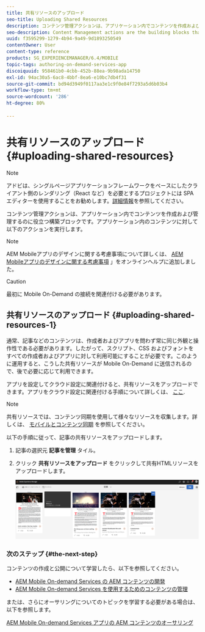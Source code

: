 ```yaml
---
title: 共有リソースのアップロード
seo-title: Uploading Shared Resources
description: コンテンツ管理アクションは、アプリケーション内でコンテンツを作成および管理するのに役立つ構築ブロックです。このページでは、共有リソースのアップロードについて説明します。
seo-description: Content Management actions are the building blocks that help to create and manage content within an application. Follow this page to learn about uploading shared resources.
uuid: f3595299-1279-4b94-9a49-9d1893250549
contentOwner: User
content-type: reference
products: SG_EXPERIENCEMANAGER/6.4/MOBILE
topic-tags: authoring-on-demand-services-app
discoiquuid: 958461b0-4cbb-452b-88ea-9b98ada14750
exl-id: 94ac30a5-6ac8-4bbf-8ea6-e10bc7db4f31
source-git-commit: bd94d3949f0117aa3e1c9f0e84f7293a5d6b03b4
workflow-type: tm+mt
source-wordcount: '286'
ht-degree: 80%

---
```


# 共有リソースのアップロード {#uploading-shared-resources}

>[!NOTE]
>
>アドビは、シングルページアプリケーションフレームワークをベースにしたクライアント側のレンダリング（React など）を必要とするプロジェクトには SPA エディターを使用することをお勧めします。[詳細情報](/help/sites-developing/spa-overview.md)を参照してください。

コンテンツ管理アクションは、アプリケーション内でコンテンツを作成および管理するのに役立つ構築ブロックです。アプリケーション内のコンテンツに対して以下のアクションを実行します。

>[!NOTE]
>
>AEM Mobileアプリのデザインに関する考慮事項について詳しくは、 [AEM Mobileアプリのデザインに関する考慮事項](https://helpx.adobe.com/jp/digital-publishing-solution/help/design-app.html) 」をオンラインヘルプに追加しました。

>[!CAUTION]
>
>最初に Mobile On-Demand の接続を関連付ける必要があります。

## 共有リソースのアップロード {#uploading-shared-resources-1}

通常、記事などのコンテンツは、作成者およびアプリを問わず常に同じ外観と操作性である必要があります。したがって、スクリプト、CSS およびフォントをすべての作成者およびアプリに対して利用可能にすることが必要です。このように運用すると、こうした共有リソースが Mobile On-Demand に送信されるので、後で必要に応じて利用できます。

アプリを設定してクラウド設定に関連付けると、共有リソースをアップロードできます。アプリをクラウド設定に関連付ける手順について詳しくは、 [ここ](/help/mobile/mobile-apps-ondemand-application-create-configure-action.md).

>[!NOTE]
>
>共有リソースでは、コンテンツ同期を使用して様々なリソースを収集します。詳しくは、 [モバイルとコンテンツ同期](/help/mobile/mobile-ondemand-contentsync.md) を参照してください。

以下の手順に従って、記事の共有リソースをアップロードします。

1. 記事の選択元 **記事を管理** タイル。
1. クリック **共有リソースをアップロード** をクリックして共有HTMLリソースをアップロードします。

   ![chlimage_1-133](assets/chlimage_1-133.png)

### 次のステップ {#the-next-step}

コンテンツの作成と公開について学習したら、以下を参照してください。

* [AEM Mobile On-demand Services の AEM コンテンツの開発](/help/mobile/aem-mobile-on-demand.md)
* [AEM Mobile On-demand Services を使用するためのコンテンツの管理](/help/mobile/aem-mobile.md)

または、さらにオーサリングについてのトピックを学習する必要がある場合は、以下を参照します。

[AEM Mobile On-demand Services アプリの AEM コンテンツのオーサリング](/help/mobile/mobile-apps-ondemand.md)
